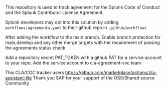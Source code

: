 
This repository is used to track agreement for the Splunk Code of Conduct and the Splunk Contributor License Agreement.

Splunk developers may opt into this solution by adding `workflows/agreements.yaml` to their github repo in `.github/workflows`

After adding the workflow to the main branch. Enable branch protection for main,develop and any other merge targets with the requirement of passing the agreements status check

Add a repository secret PAT_TOKEN with a github PAT for a service account to your repo.
Add the service account to cla-agreement-svc team


This CLA/COC tracker users https://github.com/marketplace/actions/cla-assistant-lite
Thank you SAP for your support of the OSS/Shared source Community
